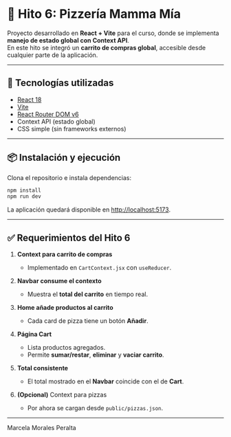 
# 🍕 Hito 6: Pizzería Mamma Mía

Proyecto desarrollado en **React + Vite** para el curso, donde se implementa **manejo de estado global con Context API**.  
En este hito se integró un **carrito de compras global**, accesible desde cualquier parte de la aplicación.

---

## 🚀 Tecnologías utilizadas
- [React 18](https://react.dev/)  
- [Vite](https://vitejs.dev/)  
- [React Router DOM v6](https://reactrouter.com/)  
- Context API (estado global)  
- CSS simple (sin frameworks externos)

---

## 📦 Instalación y ejecución
Clona el repositorio e instala dependencias:

```bash
npm install
npm run dev
```

La aplicación quedará disponible en [http://localhost:5173](http://localhost:5173).

---

## ✅ Requerimientos del Hito 6

1. **Context para carrito de compras**  
   - Implementado en `CartContext.jsx` con `useReducer`.

2. **Navbar consume el contexto**  
   - Muestra el **total del carrito** en tiempo real.

3. **Home añade productos al carrito**  
   - Cada card de pizza tiene un botón **Añadir**.

4. **Página Cart**  
   - Lista productos agregados.  
   - Permite **sumar/restar**, **eliminar** y **vaciar carrito**.

5. **Total consistente**  
   - El total mostrado en el **Navbar** coincide con el de **Cart**.

6. **(Opcional)** Context para pizzas  
   - Por ahora se cargan desde `public/pizzas.json`.


---
Marcela Morales Peralta 
